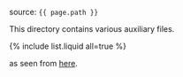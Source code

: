 source: `{{ page.path }}`

This directory contains various auxiliary files.

{% include list.liquid all=true %}

as seen from [here](https://github.com/cambridge-ceu/csd3/tree/master/systems/files/).
